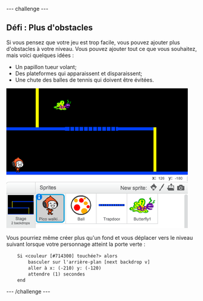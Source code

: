 --- challenge ---
## Défi : Plus d'obstacles 
Si vous pensez que votre jeu est trop facile, vous pouvez ajouter plus d'obstacles à votre niveau. Vous pouvez ajouter tout ce que vous souhaitez, mais voici quelques idées :

+ Un papillon tueur volant;
+ Des plateformes qui apparaissent et disparaissent;
+ Une chute des balles de tennis qui doivent être évitées.

![screenshot](images/dodge-obstacles.png)

Vous pourriez même créer plus qu'un fond et vous déplacer vers le niveau suivant lorsque votre personnage atteint la porte verte :

```blocks
	Si <couleur [#714300] touchée?> alors
		basculer sur l'arrière-plan [next backdrop v]
		aller à x: (-210) y: (-120)
		attendre (1) secondes
	end
```



--- /challenge ---